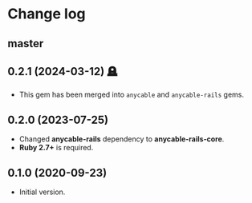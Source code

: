 # Change log

## master

## 0.2.1 (2024-03-12) 🪦

- This gem has been merged into `anycable` and `anycable-rails` gems.

## 0.2.0 (2023-07-25)

- Changed **anycable-rails** dependency to **anycable-rails-core**.
- **Ruby 2.7+** is required.

## 0.1.0 (2020-09-23)

- Initial version.

[@palkan]: https://github.com/palkan
